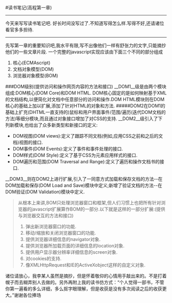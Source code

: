 ﻿#读书笔记(高程第一章)

---

今天来写写读书笔记吧. 
好长时间没写过了.不知道写得怎么样.写得不好,还请诸位看官多多担待.

---
先写第一章的重要知识吧,我水平有限,写不出像他们一样有舒张力的文字,只能摘抄他们的一些文章片段.
一个完整的javascript实现应该由下面三个不同的部分组成

 1. 核心(ECMAscript)
 2. 文档对象模型(DOM)
 3. 浏览器对象模型(BOM)
    
###DOM级别(提供访问和操作网页内容的方法和接口)
__DOM1__级是由两个模块组成:DOM核心(DOM Core)和DOM HTML.
DOM核心固定的是如何映射基于XML的文档结构,以便简化对文档中任意部分的访问和操作.DOM HTML模块则在DOM核心的基础上加以扩展,添加了针对HTML的对象和方法.
#####DOM2在DOM1的基础上扩充(DHTML一直支持的)鼠标和用户界面事件/范围/遍历(迭代DOM文档的方法)等细分模块,而且通过对象接口增加了对CSS的支持.
__DOM2__级引入了下列新模块,也给出了众多新类型和新接口的定义:
 + DOM视图(DOM views):定义了跟踪不同文档(例如,应用CSS之前和之后的文档)视图的接口.
 + DOM事件(DOM Events):定义了事件和事件处理的接口.
 + DOM样式(DOM Style):定义了基于CSS为元素应用样式的接口.
 + DOM遍历和范围(DOM Traversal and Range):定义了遍历和操作文档书的接口.
 

__DOM3__则在DOM2上进行扩展,引入了一同意方式加载和保存文档的方法--在DOM加载和保存(DOM Load and Save)模块中定义;新增了验证文档的方法--在DOM验证(DOM Validation)模块中定义.

>从根本上来讲,BOM只处理浏览器窗口和框架,但人们习惯上也把所有针对浏览器的javascript扩展算作BOM的一部分.以下就是这样的一部分扩展:(提供与浏览器交互的方法和接口)
>1. 弹出新浏览器窗口的功能.
>2. 移动/缩放和关闭浏览器窗口的功能.
>3. 提供浏览器详细信息的navigator对象.
>4. 提供浏览器所加载页面的详细信息的location对象.
>5. 提供用户显示器分辨率详细信息的screen对象.
>6. 对cookies的支持.
>7. 像XMLHttpRequest和IE的ActiveXobject这样的自定义对象.


诸位请放心，我李某人虽然是摘抄，但是怀着敬仰的心情用手敲出来的。不是打着幌子而去糊弄别人去做的。另外再附上我的读书仿方式：“个人觉得一部书，不管你第一遍看的多么详细，多么抠字眼理解，但是收获是没有多次阅读之后的收获更大。”谢谢各位捧场
